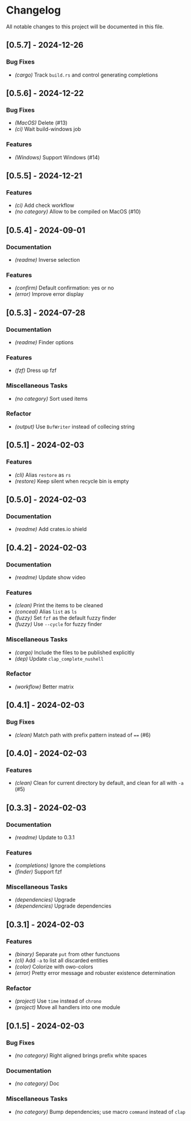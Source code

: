 # Changelog

All notable changes to this project will be documented in this file.

## [0.5.7] - 2024-12-26

### Bug Fixes

- *(cargo)* Track `build.rs` and control generating completions

## [0.5.6] - 2024-12-22

### Bug Fixes

- *(MacOS)* Delete (#13)
- *(ci)* Wait build-windows job

### Features

- *(Windows)* Support Windows (#14)

## [0.5.5] - 2024-12-21

### Features

- *(ci)* Add check workflow
- *(no category)* Allow to be compiled on MacOS (#10)


## [0.5.4] - 2024-09-01

### Documentation

- *(readme)* Inverse selection

### Features

- *(confirm)* Default confirmation: yes or no
- *(error)* Improve error display

## [0.5.3] - 2024-07-28

### Documentation

- *(readme)* Finder options

### Features

- *(fzf)* Dress up fzf

### Miscellaneous Tasks

- *(no category)* Sort used items


### Refactor

- *(output)* Use `BufWriter` instead of collecing string

## [0.5.1] - 2024-02-03

### Features

- *(cli)* Alias `restore` as `rs`
- *(restore)* Keep silent when recycle bin is empty

## [0.5.0] - 2024-02-03

### Documentation

- *(readme)* Add crates.io shield

## [0.4.2] - 2024-02-03

### Documentation

- *(readme)* Update show video

### Features

- *(clean)* Print the items to be cleaned
- *(conceal)* Alias `list` as `ls`
- *(fuzzy)* Set `fzf` as the default fuzzy finder
- *(fuzzy)* Use `--cycle` for fuzzy finder

### Miscellaneous Tasks

- *(cargo)* Include the files to be published explicitly
- *(dep)* Update `clap_complete_nushell`

### Refactor

- *(workflow)* Better matrix

## [0.4.1] - 2024-02-03

### Bug Fixes

- *(clean)* Match path with prefix pattern instead of `==` (#6)

## [0.4.0] - 2024-02-03

### Features

- *(clean)* Clean for current directory by default, and clean for all with `-a` (#5)

## [0.3.3] - 2024-02-03

### Documentation

- *(readme)* Update to 0.3.1

### Features

- *(completions)* Ignore the completions
- *(finder)* Support fzf

### Miscellaneous Tasks

- *(dependencies)* Upgrade
- *(dependencies)* Upgrade dependencies

## [0.3.1] - 2024-02-03

### Features

- *(binary)* Separate `put` from other functuons
- *(cli)* Add `-a` to list all discarded entities
- *(color)* Colorize with owo-colors
- *(error)* Pretty error message and robuster existence determination

### Refactor

- *(project)* Use `time` instead of `chrono`
- *(project)* Move all handlers into one module

## [0.1.5] - 2024-02-03

### Bug Fixes

- *(no category)* Right aligned brings prefix white spaces


### Documentation

- *(no category)* Doc


### Miscellaneous Tasks

- *(no category)* Bump dependencies; use macro `command` instead of `clap`


<!-- generated by git-cliff -->
